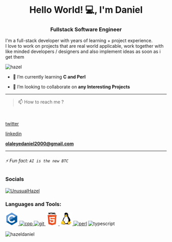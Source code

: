 <h1 align="center">Hello World! 💻, I'm Daniel</h1>
<h3 align="center">Fullstack Software Engineer</h3>
<p>I'm a full-stack developer with years of learning + project experience.<br> I love to work on projects that are real world applicable, work together with like minded developers / designers and also implement ideas as soon as i get them</p>

<p align="left"> <img src="https://komarev.com/ghpvc/?username=HazelDaniel&label=Profile%20views&color=0e75b6&style=flat" alt="hazel" /> </p>

<!-- <p align="left"> <a href="https://twitter.com/UnusualHazel" target="blank"><img src="https://img.shields.io/twitter/follow/UnusualHazel?logo=twitter&style=for-the-badge" alt="UnusualHazel" /></a> </p> -->

- 🌱 I’m currently learning **C and Perl**

- 👯 I’m looking to collaborate on **any Interesting Projects**

<hr></hr>

> 📫 How to reach me ?
<br>

[twitter](https://twitter.com/UnusualHazel)
<br>

[linkedin](https://www.linkedin.com/in/hazel-daniel-bb530123b/?lipi=urn%3Ali%3Apage%3Ad_flagship3_feed%3BNgpYZNVhQrKEgxqKEalDLA%3D%3D)
<br>

**olaleyedaniel2000@gmail.com**

<hr></hr>

###### ⚡ Fun fact: `AI is the new BTC`

<h3 align="left">Socials</h3>
<p align="left">
<a href="https://twitter.com/UnusualHazel" target="blank"><img align="center" src="https://raw.githubusercontent.com/rahuldkjain/github-profile-readme-generator/master/src/images/icons/Social/twitter.svg" alt="UnusualHazel" height="30" width="40" /></a>
</p>

<h3 align="left">Languages and Tools:</h3>
<p align="left"> <a href="https://www.cprogramming.com/" target="_blank" rel="noreferrer"> <img src="https://raw.githubusercontent.com/devicons/devicon/master/icons/c/c-original.svg" alt="c" width="40" height="40"/> </a></a> <a href="https://www.djangoproject.com/" target="_blank" rel="noreferrer"> <img src="https://cdn.jsdelivr.net/gh/devicons/devicon/icons/cplusplus/cplusplus-original.svg" alt="cpp" width="40" height="40"/> </a> <a href="https://git-scm.com/" target="_blank" rel="noreferrer"> <img src="https://www.vectorlogo.zone/logos/git-scm/git-scm-icon.svg" alt="git" width="40" height="40"/> </a> <a href="https://www.w3.org/html/" target="_blank" rel="noreferrer"> <img src="https://raw.githubusercontent.com/devicons/devicon/master/icons/html5/html5-original-wordmark.svg" alt="html5" width="40" height="40"/> </a> <a href="https://www.linux.org/" target="_blank" rel="noreferrer"> <img src="https://raw.githubusercontent.com/devicons/devicon/master/icons/linux/linux-original.svg" alt="linux" width="40" height="40"/> </a> <a href="https://www.perl.org" target="_blank" rel="noreferrer"><img src="https://cdn.jsdelivr.net/gh/devicons/devicon/icons/perl/perl-original.svg" alt="perl" width="40" height="40"/></a> <a> <img src="https://cdn.jsdelivr.net/gh/devicons/devicon/icons/typescript/typescript-original.svg" alt="typescript" width="40" height="40"/></a> </p>


<p><img align="center" src="https://github-readme-stats.vercel.app/api/top-langs?username=HazelDaniel&show_icons=true&locale=en&layout=compact" alt="hazeldaniel" /></p>


<!-- <img src="https://github.com/HazelDaniel" alt="Hazel's Blue Github Chart" /> -->
<!--<p><img align="center" src="https://github-readme-streak-stats.herokuapp.com/?user=HazelDaniel&" alt="HazelDaniel" /></p> -->


<!-- <p>&nbsp;<img align="center" src="https://github-readme-stats.vercel.app/api?username=HazelDaniel&show_icons=true&locale=en" alt="Hazel" /></p>
 -->
